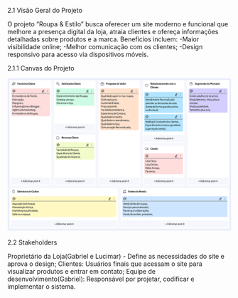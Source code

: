 2.1   Visão Geral do Projeto

O projeto “Roupa & Estilo” busca oferecer um site moderno e funcional que melhore a presença digital da loja, atraia clientes e ofereça informações detalhadas sobre produtos e a marca.
Benefícios incluem:
-Maior visibilidade online;
-Melhor comunicação com os clientes;
-Design responsivo para acesso via dispositivos  móveis.

2.1.1   Canvas do Projeto

![Canvas Do projeto](img/Canvas-PPW.PNG)

2.2   Stakeholders

Proprietário da Loja(Gabriel e Lucimar) - Define as necessidades do site e aprova o design;
Clientes: Usuários finais que acessam o site para visualizar produtos e entrar em contato;
Equipe de desenvolvimento(Gabriel): Responsável por projetar, codificar e implementar o sistema.


